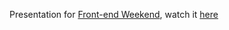 Presentation for [Front-end Weekend](http://frontendweekend.uwcua.com/), watch it [here](https://nazar-pc.github.io/Frontendweekend/)
